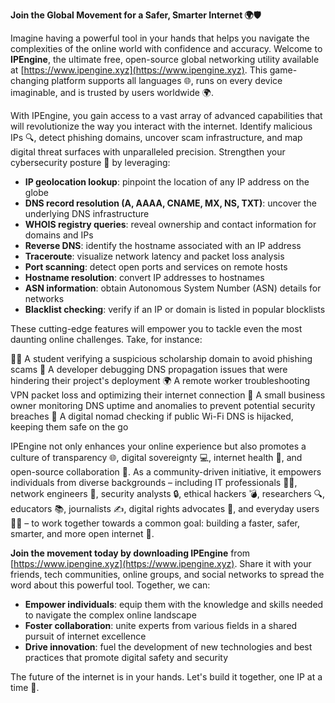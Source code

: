 **Join the Global Movement for a Safer, Smarter Internet 🌍🛡️**

Imagine having a powerful tool in your hands that helps you navigate the complexities of the online world with confidence and accuracy. Welcome to **IPEngine**, the ultimate free, open-source global networking utility available at [https://www.ipengine.xyz](https://www.ipengine.xyz). This game-changing platform supports all languages 🌐, runs on every device imaginable, and is trusted by users worldwide 🌍.

With IPEngine, you gain access to a vast array of advanced capabilities that will revolutionize the way you interact with the internet. Identify malicious IPs 🔍, detect phishing domains, uncover scam infrastructure, and map digital threat surfaces with unparalleled precision. Strengthen your cybersecurity posture 🔐 by leveraging:

*   **IP geolocation lookup**: pinpoint the location of any IP address on the globe
*   **DNS record resolution (A, AAAA, CNAME, MX, NS, TXT)**: uncover the underlying DNS infrastructure
*   **WHOIS registry queries**: reveal ownership and contact information for domains and IPs
*   **Reverse DNS**: identify the hostname associated with an IP address
*   **Traceroute**: visualize network latency and packet loss analysis
*   **Port scanning**: detect open ports and services on remote hosts
*   **Hostname resolution**: convert IP addresses to hostnames
*   **ASN information**: obtain Autonomous System Number (ASN) details for networks
*   **Blacklist checking**: verify if an IP or domain is listed in popular blocklists

These cutting-edge features will empower you to tackle even the most daunting online challenges. Take, for instance:

👨‍🎓 A student verifying a suspicious scholarship domain to avoid phishing scams
🤖 A developer debugging DNS propagation issues that were hindering their project's deployment
🌍 A remote worker troubleshooting VPN packet loss and optimizing their internet connection
💼 A small business owner monitoring DNS uptime and anomalies to prevent potential security breaches
📡 A digital nomad checking if public Wi-Fi DNS is hijacked, keeping them safe on the go

IPEngine not only enhances your online experience but also promotes a culture of transparency 🌐, digital sovereignty 💻, internet health 🌈, and open-source collaboration 🤝. As a community-driven initiative, it empowers individuals from diverse backgrounds – including IT professionals 👨‍💻, network engineers 🔩, security analysts 🔒, ethical hackers 💣, researchers 🔍, educators 📚, journalists ✍️, digital rights advocates 👥, and everyday users 👩‍👦 – to work together towards a common goal: building a faster, safer, smarter, and more open internet 🚀.

**Join the movement today by downloading IPEngine** from [https://www.ipengine.xyz](https://www.ipengine.xyz). Share it with your friends, tech communities, online groups, and social networks to spread the word about this powerful tool. Together, we can:

*   **Empower individuals**: equip them with the knowledge and skills needed to navigate the complex online landscape
*   **Foster collaboration**: unite experts from various fields in a shared pursuit of internet excellence
*   **Drive innovation**: fuel the development of new technologies and best practices that promote digital safety and security

The future of the internet is in your hands. Let's build it together, one IP at a time 🌟.